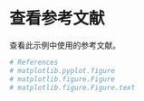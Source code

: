 # 查看参考文献

查看此示例中使用的参考文献。

```python
# References
# matplotlib.pyplot.figure
# matplotlib.figure.Figure
# matplotlib.figure.Figure.text
```
